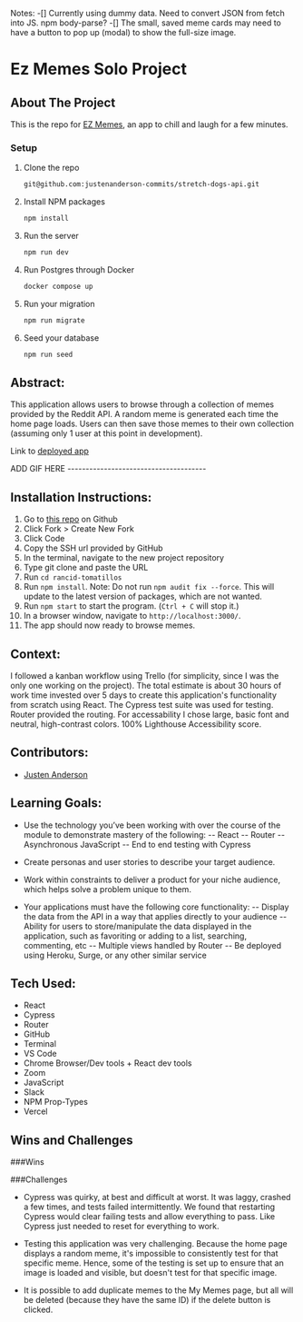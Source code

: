 Notes: 
-[] Currently using dummy data. Need to convert JSON from fetch into JS. npm body-parse?
-[] The small, saved meme cards may need to have a button to pop up (modal) to show the full-size image.
# Ez Memes Solo Project
<!-- ABOUT THE PROJECT -->
## About The Project
This is the repo for [EZ Memes](https://github.com/justenanderson-commits/ezmemes), an app to chill and laugh for a few minutes.

### Setup
1. Clone the repo
   ```sh
   git@github.com:justenanderson-commits/stretch-dogs-api.git
   ```
2. Install NPM packages
   ```sh
   npm install
   ```
3. Run the server
   ```sh
   npm run dev
   ```
4. Run Postgres through Docker
   ```sh
   docker compose up
   ```
5. Run your migration
   ```sh
   npm run migrate
   ```
6. Seed your database
   ```sh
   npm run seed
   ```

## Abstract:
This application allows users to browse through a collection of memes provided by the Reddit API. A random meme is generated each time the home page loads. Users can then save those memes to their own collection (assuming only 1 user at this point in development). 

Link to [deployed app](#####!!!!!)

ADD GIF HERE --------------------------------------


## Installation Instructions:
1. Go to [this repo](https://github.com/justenanderson-commits/ezmemes) on Github
2. Click Fork > Create New Fork
3. Click Code
4. Copy the SSH url provided by GitHub
5. In the terminal, navigate to the new project repository
6. Type git clone and paste the URL
7. Run `cd rancid-tomatillos`
8. Run `npm install`. Note: Do not run `npm audit fix --force`. This will update to the latest version of packages, which are not wanted. 
9. Run `npm start` to start the program. (`Ctrl + C` will stop it.)
10. In a browser window, navigate to `http://localhost:3000/`.
11. The app should now ready to browse memes.  

## Context:
I followed a kanban workflow using Trello (for simplicity, since I was the only one working on the project). The total estimate is about 30 hours of work time invested over 5 days to create this application's functionality from scratch using React. The Cypress test suite was used for testing. Router provided the routing.
For accessability I chose large, basic font and neutral, high-contrast colors. 100% Lighthouse Accessibility score.

## Contributors:
- [Justen Anderson](https://github.com/justenanderson-commits)

## Learning Goals:
- Use the technology you’ve been working with over the course of the module to demonstrate mastery of the following:
-- React
-- Router
-- Asynchronous JavaScript
-- End to end testing with Cypress
- Create personas and user stories to describe your target audience.

- Work within constraints to deliver a product for your niche audience, which helps solve a problem unique to them.

- Your applications must have the following core functionality:
-- Display the data from the API in a way that applies directly to your audience
-- Ability for users to store/manipulate the data displayed in the application, such as favoriting or adding to a list, searching, commenting, etc
-- Multiple views handled by Router
-- Be deployed using Heroku, Surge, or any other similar service

## Tech Used:
- React
- Cypress
- Router
- GitHub
- Terminal
- VS Code
- Chrome Browser/Dev tools + React dev tools
- Zoom
- JavaScript
- Slack
- NPM Prop-Types
- Vercel

## Wins and Challenges
###Wins


###Challenges
- Cypress was quirky, at best and difficult at worst. It was laggy, crashed a few times, and tests failed intermittently. We found that restarting Cypress would clear failing tests and allow everything to pass. Like Cypress just needed to reset for everything to work.

- Testing this application was very challenging. Because the home page displays a random meme, it's impossible to consistently test for that specific meme. Hence, some of the testing is set up to ensure that an image is loaded and visible, but doesn't test for that specific image.

 - It is possible to add duplicate memes to the My Memes page, but all will be deleted (because they have the same ID) if the delete button is clicked.

